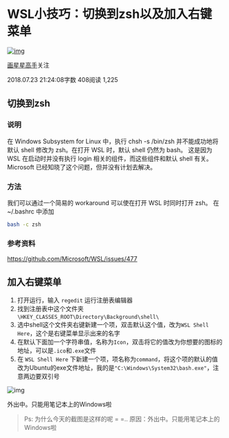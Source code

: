 # WSL小技巧：切换到zsh以及加入右键菜单

[![img](https://upload.jianshu.io/users/upload_avatars/8869373/142ae248-304f-4418-a045-02f269d419f3.jpg?imageMogr2/auto-orient/strip|imageView2/1/w/96/h/96/format/webp)](https://www.jianshu.com/u/965b95853b9f)

[画星星高手](https://www.jianshu.com/u/965b95853b9f)关注

2018.07.23 21:24:08字数 408阅读 1,225

## 切换到zsh

### 说明

在 Windows Subsystem for Linux 中，执行 chsh -s /bin/zsh 并不能成功地将默认 shell 修改为 zsh。在打开 WSL 时，默认 shell 仍然为 bash。 这是因为WSL 在启动时并没有执行 login 相关的组件，而这些组件和默认 shell 有关。Microsoft 已经知晓了这个问题，但并没有计划去解决。

### 方法

我们可以通过一个简易的 workaround 可以使在打开 WSL 时同时打开 zsh。
在 ~/.bashrc 中添加



```bash
bash -c zsh
```

### 参考资料

https://github.com/Microsoft/WSL/issues/477

## 加入右键菜单

1. 打开运行，输入 `regedit` 运行注册表编辑器
2. 找到注册表中这个文件夹`\HKEY_CLASSES_ROOT\Directory\Background\shell\`
3. 选中shell这个文件夹右键新建一个项，双击默认这个值，改为`WSL Shell Here`，这个是右键菜单显示出来的名字
4. 在默认下面加一个字符串值，名称为`Icon`，双击将它的值改为你想要的图标的地址，可以是`.ico`和`.exe`文件
5. 在 `WSL Shell Here` 下新建一个项，项名称为`command`，将这个项的默认的值改为Ubuntu的exe文件地址，我的是`"C:\Windows\System32\bash.exe"`，注意两边要双引号

![img](https://upload-images.jianshu.io/upload_images/8869373-9d478424db87c804.png?imageMogr2/auto-orient/strip|imageView2/2/w/1200/format/webp)

外出中。只能用笔记本上的Windows啦

> Ps: 为什么今天的截图是这样的呢 = =..
> 原因：外出中。只能用笔记本上的Windows啦
